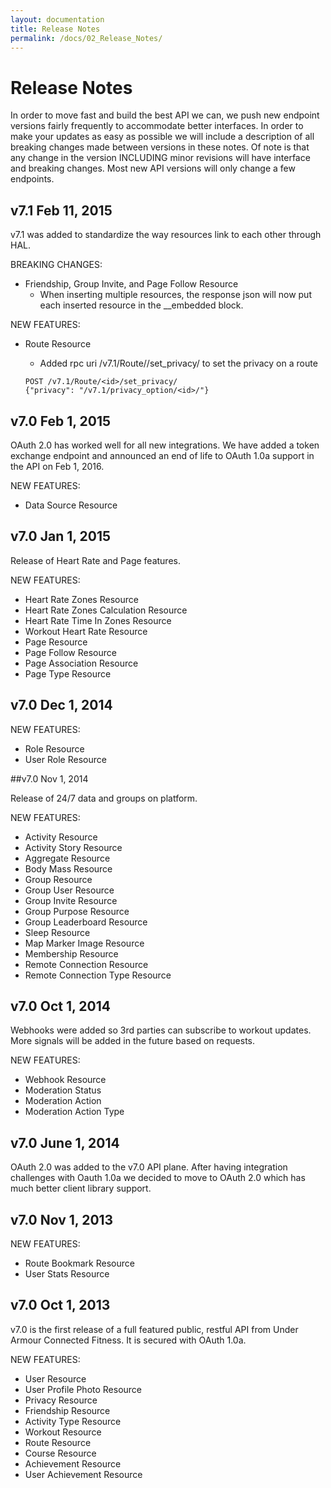 ```yaml
---
layout: documentation
title: Release Notes
permalink: /docs/02_Release_Notes/
---
```


# Release Notes

In order to move fast and build the best API we can, we push new endpoint 
versions fairly frequently to accommodate better interfaces.  In order to 
make your updates as easy as possible we will include a description of all 
breaking changes made between versions in these notes.  Of note is that any
change in the version INCLUDING minor revisions will have interface and 
breaking changes.  Most new API versions will only change a few endpoints.

## v7.1 Feb 11, 2015

v7.1 was added to standardize the way resources link to each other through
HAL.

BREAKING CHANGES:

- Friendship, Group Invite, and Page Follow Resource
    - When inserting multiple resources, the response json will now put
      each inserted resource in the __embedded block.
      
NEW FEATURES:

- Route Resource
    - Added rpc uri /v7.1/Route/<id>/set_privacy/ to set the privacy on a route
    
    ```
    POST /v7.1/Route/<id>/set_privacy/
    {"privacy": "/v7.1/privacy_option/<id>/"}
    ```

## v7.0 Feb 1, 2015

OAuth 2.0 has worked well for all new integrations.  We have added a token 
exchange endpoint and announced an end of life to OAuth 1.0a
support in the API on Feb 1, 2016.

NEW FEATURES:

- Data Source Resource

## v7.0 Jan 1, 2015

Release of Heart Rate and Page features.

NEW FEATURES:

- Heart Rate Zones Resource 
- Heart Rate Zones Calculation Resource 
- Heart Rate Time In Zones Resource 
- Workout Heart Rate Resource
- Page Resource
- Page Follow Resource
- Page Association Resource
- Page Type Resource

## v7.0 Dec 1, 2014

NEW FEATURES:

- Role Resource
- User Role Resource

##v7.0 Nov 1, 2014

Release of 24/7 data and groups on platform.

NEW FEATURES:

- Activity Resource
- Activity Story Resource
- Aggregate Resource
- Body Mass Resource
- Group Resource
- Group User Resource
- Group Invite Resource
- Group Purpose Resource
- Group Leaderboard Resource
- Sleep Resource
- Map Marker Image Resource
- Membership Resource
- Remote Connection Resource
- Remote Connection Type Resource

## v7.0 Oct 1, 2014

Webhooks were added so 3rd parties can subscribe to workout updates.  More signals 
will be added in the future based on requests.  

NEW FEATURES:

- Webhook Resource
- Moderation Status
- Moderation Action
- Moderation Action Type

## v7.0 June 1, 2014

OAuth 2.0 was added to the v7.0 API plane.  After having integration challenges
with Oauth 1.0a we decided to move to OAuth 2.0 which has much better client
library support.

## v7.0 Nov 1, 2013

NEW FEATURES:

- Route Bookmark Resource
- User Stats Resource

## v7.0 Oct 1, 2013

v7.0 is the first release of a full featured public, restful API from Under
Armour Connected Fitness.  It is secured with OAuth 1.0a.

NEW FEATURES:

- User Resource
- User Profile Photo Resource
- Privacy Resource
- Friendship Resource
- Activity Type Resource
- Workout Resource
- Route Resource
- Course Resource
- Achievement Resource
- User Achievement Resource
